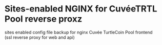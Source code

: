 # Sites-enabled NGINX for CuvéeTRTL Pool reverse proxz
sites enabled config file backup for nginx Cuvée TurtleCoin Pool frontend (ssl reverse proxy for web and api)
